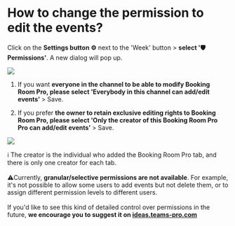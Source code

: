 # How to change the permission to edit the events?

<p class="no-margin">Click on the <b>Settings button ⚙️</b> next to the 'Week' button &gt; <b>select '🛡️Permissions'</b>. A new dialog will pop up.</p>
<p class="no-margin"></p>
<div class="intercom-container"><img src="/assets/img/teams-pro/image_147.png"></div><ol>
<li>
<p class="no-margin">If you want <b>everyone in the channel to be able to modify Booking Room Pro, please select 'Everybody in this channel can add/edit events' </b>&gt; Save.</p>
</li>
<li>
<p class="no-margin">If you prefer <b>the owner to retain exclusive editing rights to Booking Room Pro, please select 'Only the creator of this Booking Room Pro Pro can add/edit events' </b>&gt; Save.</p>
</li>
</ol><div class="intercom-container"><img src="/assets/img/teams-pro/image_148.png"></div><p class="no-margin"></p>
<p class="no-margin">ℹ️ The creator is the individual who added the Booking Room Pro tab, and there is only one creator for each tab. <br><br>⚠️Currently, <b>granular/selective permissions are not available</b>. For example, it's not possible to allow some users to add events but not delete them, or to assign different permission levels to different users. <br><br>If you'd like to see this kind of detailed control over permissions in the future, <b>we encourage you to suggest it on <a href="https://ideas.teams-pro.com/" target="_blank" class="intercom-content-link">ideas.teams-pro.com</a></b></p>
<p class="no-margin"></p>
<p class="no-margin"></p>

<Intercom />
<Clarity />
<GoogleAnalytics />

